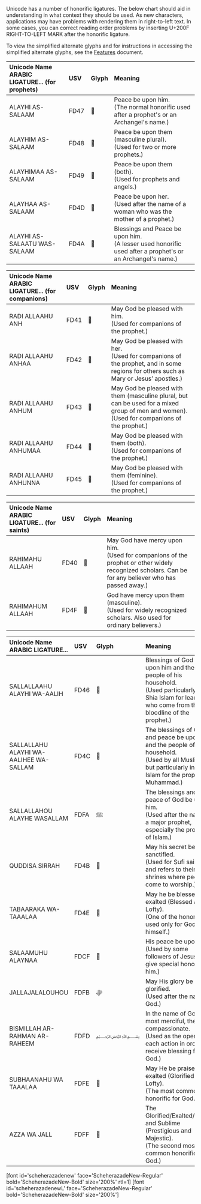 
Unicode has a number of honorific ligatures. The below chart should aid in understanding in what context they should be used. As new characters, applications may have problems with rendering them in right-to-left text. In some cases, you can correct reading order problems by inserting U+200F RIGHT-TO-LEFT MARK after the honorific ligature.

To view the simplified alternate glyphs and for instructions in accessing the simplified alternate glyphs, see the [Features](features) document.

Unicode Name</br>ARABIC LIGATURE... (for prophets) | USV | Glyph | Meaning
:------------- | :--- | :--- | :------------- 
ALAYHI AS-SALAAM | FD47 | <span class='scheherazadenew-R normal'>﵇ </span>  | Peace be upon him.</br>(The normal honorific used after a prophet's or an Archangel's name.)
ALAYHIM AS-SALAAM | FD48 | <span class='scheherazadenew-R normal'>﵈ </span>  | Peace be upon them (masculine plural).</br>(Used for two or more prophets.)
ALAYHIMAA AS-SALAAM | FD49 | <span class='scheherazadenew-R normal'>﵉ </span>  | Peace be upon them (both).</br>(Used for prophets and angels.)
ALAYHAA AS-SALAAM | FD4D | <span class='scheherazadenew-R normal'>﵍ </span>  | Peace be upon her.</br>(Used after the name of a woman who was the mother of a prophet.)
ALAYHI AS-SALAATU WAS-SALAAM | FD4A | <span class='scheherazadenew-R normal'>﵊ </span> | Blessings and Peace be upon him.</br>(A lesser used honorific used after a prophet's or an Archangel's name.)



Unicode Name</br>ARABIC LIGATURE... (for companions) | USV | Glyph | Meaning
:------------- | :--- | :--- | :------------- 
RADI ALLAAHU ANH | FD41 | <span class='scheherazadenew-R normal'>﵁ </span>  | May God be pleased with him.</br>(Used for companions of the prophet.)
RADI ALLAAHU ANHAA | FD42 | <span class='scheherazadenew-R normal'>﵂ </span>  | May God be pleased with her.</br>(Used for companions of the prophet, and in some regions for others such as Mary or Jesus’ apostles.)
RADI ALLAAHU ANHUM | FD43 | <span class='scheherazadenew-R normal'>﵃ </span> | May God be pleased with them (masculine plural, but can be used for a mixed group of men and women).</br>(Used for companions of the prophet.)
RADI ALLAAHU ANHUMAA | FD44 | <span class='scheherazadenew-R normal'>﵄ </span> | May God be pleased with them (both).</br>(Used for companions of the prophet.)
RADI ALLAAHU ANHUNNA | FD45 | <span class='scheherazadenew-R normal'>﵅ </span>  | May God be pleased with them (feminine).</br>(Used for companions of the prophet.)



Unicode Name</br>ARABIC LIGATURE... (for saints) | USV | Glyph | Meaning
:------------- | :--- | :--- | :------------- 
RAHIMAHU ALLAAH | FD40 | <span class='scheherazadenew-R normal'>﵀</span>  | May God have mercy upon him.</br>(Used for companions of the prophet or other widely recognized scholars. Can be for any believer who has passed away.)
RAHIMAHUM ALLAAH | FD4F | <span class='scheherazadenew-R normal'>﵏ </span>  | God have mercy upon them (masculine).</br>(Used for widely recognized scholars. Also used for ordinary believers.)



Unicode Name</br>ARABIC LIGATURE... | USV | Glyph | Meaning
:------------- | :--- | :--- | :------------- 
SALLALLAAHU ALAYHI WA-AALIH | FD46 | <span class='scheherazadenew-R normal'>﵆ </span>  | Blessings of God be upon him and the people of his household.</br>(Used particularly in Shia Islam for leaders who come from the bloodline of the prophet.)
SALLALLAHU ALAYHI WA-AALIHEE WA-SALLAM | FD4C | <span class='scheherazadenew-R normal'>﵌ </span> | The blessings of God and peace be upon him and the people of his household.</br>(Used by all Muslims, but particularly in Shia Islam for the prophet Muhammad.)
SALLALLAHOU ALAYHE WASALLAM  | FDFA | <span class='scheherazadenew-R normal'>ﷺ</span> | The blessings and peace of God be upon him. </br>(Used after the name of a major prophet, especially the prophet of Islam.)
QUDDISA SIRRAH | FD4B | <span class='scheherazadenew-R normal'>﵋ </span> | May his secret be sanctified.</br>(Used for Sufi saints, and refers to their shrines where people come to worship.)
TABAARAKA WA-TAAALAA | FD4E | <span class='scheherazadenew-R normal'>﵎ </span> | May he be blessed and exalted (Blessed and Lofty).</br>(One of the honorifics used only for God himself.)
SALAAMUHU ALAYNAA | FDCF | <span class='scheherazadenew-R normal'>﷏ </span> | His peace be upon us.</br>(Used by some followers of Jesus to give special honor to him.)
JALLAJALALOUHOU | FDFB | <span class='scheherazadenew-R normal'>ﷻ</span> | May His glory be glorified.</br>(Used after the name of God.)
BISMILLAH AR-RAHMAN AR-RAHEEM | FDFD | <span class='scheherazadenew-R small'>﷽ </span> | In the name of God, the most merciful, the most compassionate.</br>(Used as the opening of each action in order to receive blessing from God.)
SUBHAANAHU WA TAAALAA | FDFE | <span class='scheherazadenew-R normal'>﷾ </span> | May He be praised and exalted (Glorified and Lofty).</br>(The most common honorific for God.)
AZZA WA JALL | FDFF | <span class='scheherazadenew-R normal'>﷿ </span> | The Glorified/Exalted/Mighty and Sublime (Prestigious and Majestic).</br>(The second most common honorific for God.)




[font id='scheherazadenew' face='ScheherazadeNew-Regular' bold='ScheherazadeNew-Bold' size='200%' rtl=1]
[font id='scheherazadenewL' face='ScheherazadeNew-Regular' bold='ScheherazadeNew-Bold' size='200%']
